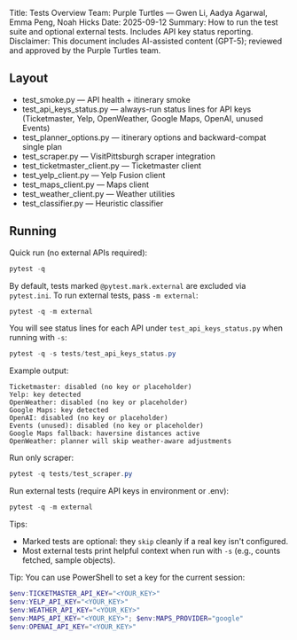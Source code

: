 Title: Tests Overview
Team: Purple Turtles — Gwen Li, Aadya Agarwal, Emma Peng, Noah Hicks
Date: 2025-09-12
Summary: How to run the test suite and optional external tests. Includes API key status reporting.
Disclaimer: This document includes AI-assisted content (GPT-5); reviewed and approved by the Purple Turtles team.

## Layout

- test_smoke.py — API health + itinerary smoke
- test_api_keys_status.py — always-run status lines for API keys (Ticketmaster, Yelp, OpenWeather, Google Maps, OpenAI, unused Events)
- test_planner_options.py — itinerary options and backward-compat single plan
- test_scraper.py — VisitPittsburgh scraper integration
- test_ticketmaster_client.py — Ticketmaster client
- test_yelp_client.py — Yelp Fusion client
- test_maps_client.py — Maps client
- test_weather_client.py — Weather utilities
- test_classifier.py — Heuristic classifier

## Running

Quick run (no external APIs required):
```powershell
pytest -q
```

By default, tests marked `@pytest.mark.external` are excluded via `pytest.ini`.
To run external tests, pass `-m external`:
```powershell
pytest -q -m external
```

You will see status lines for each API under `test_api_keys_status.py` when running with `-s`:
```powershell
pytest -q -s tests/test_api_keys_status.py
```
Example output:
```
Ticketmaster: disabled (no key or placeholder)
Yelp: key detected
OpenWeather: disabled (no key or placeholder)
Google Maps: key detected
OpenAI: disabled (no key or placeholder)
Events (unused): disabled (no key or placeholder)
Google Maps fallback: haversine distances active
OpenWeather: planner will skip weather-aware adjustments
```

Run only scraper:
```powershell
pytest -q tests/test_scraper.py
```

Run external tests (require API keys in environment or .env):
```powershell
pytest -q -m external
```

Tips:
- Marked tests are optional: they `skip` cleanly if a real key isn't configured.
- Most external tests print helpful context when run with `-s` (e.g., counts fetched, sample objects).

Tip: You can use PowerShell to set a key for the current session:
```powershell
$env:TICKETMASTER_API_KEY="<YOUR_KEY>"
$env:YELP_API_KEY="<YOUR_KEY>"
$env:WEATHER_API_KEY="<YOUR_KEY>"
$env:MAPS_API_KEY="<YOUR_KEY>"; $env:MAPS_PROVIDER="google"
$env:OPENAI_API_KEY="<YOUR_KEY>"
```



